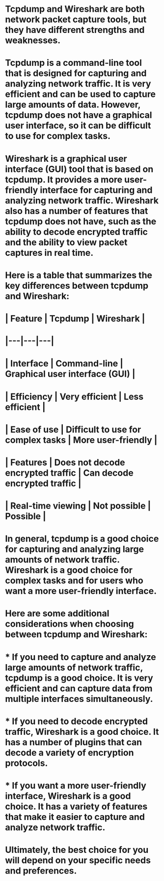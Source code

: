 # Tcpdump and Wireshark are both network packet capture tools, but they have different strengths and weaknesses.
# 
# **Tcpdump** is a command-line tool that is designed for capturing and analyzing network traffic. It is very efficient and can be used to capture large amounts of data. However, tcpdump does not have a graphical user interface, so it can be difficult to use for complex tasks.
# 
# **Wireshark** is a graphical user interface (GUI) tool that is based on tcpdump. It provides a more user-friendly interface for capturing and analyzing network traffic. Wireshark also has a number of features that tcpdump does not have, such as the ability to decode encrypted traffic and the ability to view packet captures in real time.
# 
# **Here is a table that summarizes the key differences between tcpdump and Wireshark:**
# 
# | Feature | Tcpdump | Wireshark |
# |---|---|---|
# | Interface | Command-line | Graphical user interface (GUI) |
# | Efficiency | Very efficient | Less efficient |
# | Ease of use | Difficult to use for complex tasks | More user-friendly |
# | Features | Does not decode encrypted traffic | Can decode encrypted traffic |
# | Real-time viewing | Not possible | Possible |
# 
# **In general, tcpdump is a good choice for capturing and analyzing large amounts of network traffic. Wireshark is a good choice for complex tasks and for users who want a more user-friendly interface.**
# 
# Here are some additional considerations when choosing between tcpdump and Wireshark:
# 
# * **If you need to capture and analyze large amounts of network traffic, tcpdump is a good choice.** It is very efficient and can capture data from multiple interfaces simultaneously.
# * **If you need to decode encrypted traffic, Wireshark is a good choice.** It has a number of plugins that can decode a variety of encryption protocols.
# * **If you want a more user-friendly interface, Wireshark is a good choice.** It has a variety of features that make it easier to capture and analyze network traffic.
# 
# Ultimately, the best choice for you will depend on your specific needs and preferences.